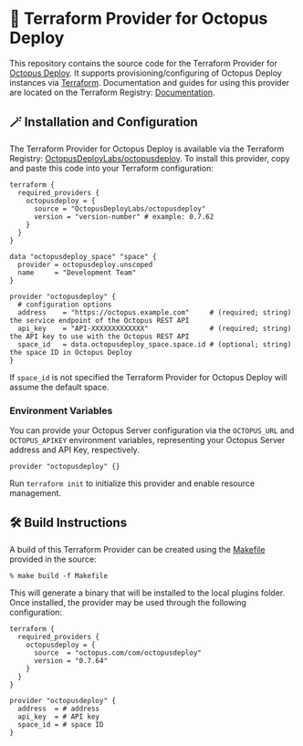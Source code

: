# 🐙 Terraform Provider for Octopus Deploy

This repository contains the source code for the Terraform Provider for [Octopus Deploy](https://octopus.com). It supports provisioning/configuring of Octopus Deploy instances via [Terraform](https://www.terraform.io/). Documentation and guides for using this provider are located on the Terraform Registry: [Documentation](https://registry.terraform.io/providers/OctopusDeployLabs/octopusdeploy/latest/docs).

## 🪄 Installation and Configuration

The Terraform Provider for Octopus Deploy is available via the Terraform Registry: [OctopusDeployLabs/octopusdeploy](https://registry.terraform.io/providers/OctopusDeployLabs/octopusdeploy). To install this provider, copy and paste this code into your Terraform configuration:

```hcl
terraform {
  required_providers {
    octopusdeploy = {
      source = "OctopusDeployLabs/octopusdeploy"
      version = "version-number" # example: 0.7.62
    }
  }
}

data "octopusdeploy_space" "space" {
  provider = octopusdeploy.unscoped
  name     = "Development Team"
}

provider "octopusdeploy" {
  # configuration options
  address    = "https://octopus.example.com"     # (required; string) the service endpoint of the Octopus REST API
  api_key    = "API-XXXXXXXXXXXXX"               # (required; string) the API key to use with the Octopus REST API
  space_id   = data.octopusdeploy_space.space.id # (optional; string) the space ID in Octopus Deploy
}
```

If `space_id` is not specified the Terraform Provider for Octopus Deploy will assume the default space.

### Environment Variables

You can provide your Octopus Server configuration via the `OCTOPUS_URL` and `OCTOPUS_APIKEY` environment variables, representing your Octopus Server address and API Key, respectively.

```hcl
provider "octopusdeploy" {}
```

Run `terraform init` to initialize this provider and enable resource management.

## 🛠 Build Instructions

A build of this Terraform Provider can be created using the [Makefile](https://github.com/OctopusDeployLabs/terraform-provider-octopusdeploy/blob/master/Makefile) provided in the source:

```
% make build -f Makefile
```

This will generate a binary that will be installed to the local plugins folder. Once installed, the provider may be used through the following configuration:

```hcl
terraform {
  required_providers {
    octopusdeploy = {
      source  = "octopus.com/com/octopusdeploy"
      version = "0.7.64"
    }
  }
}

provider "octopusdeploy" {
  address  = # address
  api_key  = # API key
  space_id = # space ID
}
```
